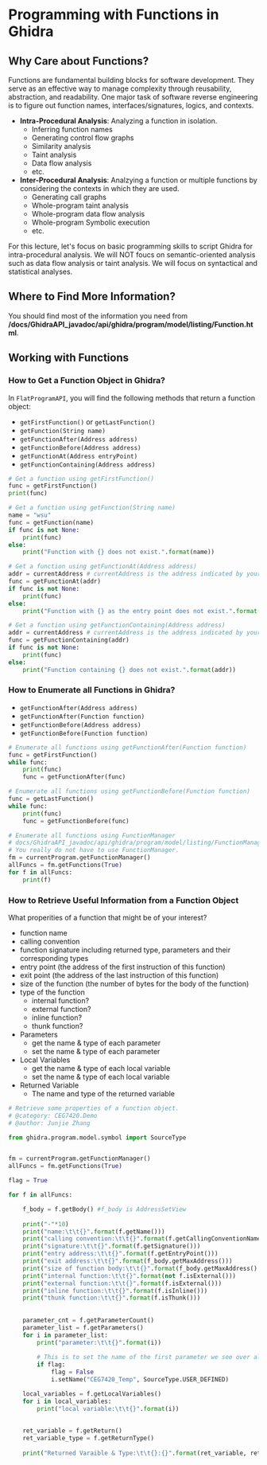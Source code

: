 # **Programming with Functions in Ghidra**

## **Why Care about Functions?**

Functions are fundamental building blocks for software development. They serve as an effective way to manage complexity through reusability, abstraction, and readability. One major task of software reverse engineering is to figure out function names, interfaces/signatures, logics, and contexts.

+ **Intra-Procedural Analysis**: Analyzing a function in isolation. 
  + Inferring function names
  + Generating control flow graphs
  + Similarity analysis
  + Taint analysis
  + Data flow analysis
  + etc.
+ **Inter-Procedural Analysis**: Analzying a function or multiple functions by considering the contexts in which they are used. 
  + Generating call graphs
  + Whole-program taint analysis
  + Whole-program data flow analysis
  + Whole-program Symbolic execution
  + etc. 

For this lecture, let's focus on basic programming skills to script Ghidra for intra-procedural analysis. We will NOT foucs on semantic-oriented analysis such as data flow analysis or taint analysis. We will focus on syntactical and statistical analyses.

## **Where to Find More Information?**

You should find most of the information you need from **/docs/GhidraAPI_javadoc/api/ghidra/program/model/listing/Function.html**. 


## **Working with Functions**

### **How to Get a Function Object in Ghidra?**

In `FlatProgramAPI`, you will find the following methods that return a function object:
+ `getFirstFunction()` or `getLastFunction()`
+ `getFunction(String name)`
+ `getFunctionAfter(Address address)`
+ `getFunctionBefore(Address address)`
+ `getFunctionAt(Address entryPoint)`
+ `getFunctionContaining(Address address)`


```python
# Get a function using getFirstFunction()
func = getFirstFunction()
print(func)
```

```python
# Get a function using getFunction(String name)
name = "wsu"
func = getFunction(name)
if func is not None:
	print(func)
else:
	print("Function with {} does not exist.".format(name))
```

```python
# Get a function using getFunctionAt(Address address)
addr = currentAddress # currentAddress is the address indicated by your cursor. 
func = getFunctionAt(addr)
if func is not None:
	print(func)
else:
    print("Function with {} as the entry point does not exist.".format(addr))
```


```python
# Get a function using getFunctionContaining(Address address)
addr = currentAddress # currentAddress is the address indicated by your cursor. 
func = getFunctionContaining(addr)
if func is not None:
	print(func)
else:
	print("Function containing {} does not exist.".format(addr))
```

### **How to Enumerate all Functions in Ghidra?**

+ `getFunctionAfter(Address address)`
+ `getFunctionAfter(Function function)`
+ `getFunctionBefore(Address address)`
+ `getFunctionBefore(Function function)`

```python
# Enumerate all functions using getFunctionAfter(Function function)
func = getFirstFunction()
while func:
	print(func)
	func = getFunctionAfter(func)
```


```python
# Enumerate all functions using getFunctionBefore(Function function)
func = getLastFunction()
while func:
	print(func)
	func = getFunctionBefore(func)
```

```python
# Enumerate all functions using FunctionManager
# docs/GhidraAPI_javadoc/api/ghidra/program/model/listing/FunctionManager.html
# You really do not have to use FunctionManager. 
fm = currentProgram.getFunctionManager()
allFuncs = fm.getFunctions(True)
for f in allFuncs:
	print(f)
```


### **How to Retrieve Useful Information from a Function Object**

What properities of a function that might be of your interest? 
+ function name
+ calling convention
+ function signature including returned type, parameters and their corresponding types
+ entry point (the address of the first instruction of this function)
+ exit point (the address of the last instruction of this function)
+ size of the function (the number of bytes for the body of the function)
+ type of the function
  + internal function? 
  + external function? 
  + inline function? 
  + thunk function?
+ Parameters
  + get the name & type of each parameter
  + set the name & type of each parameter
+ Local Variables
  + get the name & type of each local variable
  + set the name & type of each local variable
+ Returned Variable
  + The name and type of the returned variable


```python
# Retrieve some properties of a function object.
# @category: CEG7420.Demo
# @author: Junjie Zhang

from ghidra.program.model.symbol import SourceType


fm = currentProgram.getFunctionManager()
allFuncs = fm.getFunctions(True)

flag = True

for f in allFuncs:

    f_body = f.getBody() #f_body is AddressSetView
    
    print("-"*10)
    print("name:\t\t{}".format(f.getName()))
    print("calling convention:\t\t{}".format(f.getCallingConventionName()))
    print("signature:\t\t{}".format(f.getSignature()))
    print("entry address:\t\t{}".format(f.getEntryPoint()))
    print("exit address:\t\t{}".format(f_body.getMaxAddress()))
    print("size of function body:\t\t{}".format(f_body.getMaxAddress().subtract(f.getEntryPoint())))
    print("internal function:\t\t{}".format(not f.isExternal()))
    print("external function:\t\t{}".format(f.isExternal()))
    print("inline function:\t\t{}".format(f.isInline()))
    print("thunk function:\t\t{}".format(f.isThunk()))
    
    
    parameter_cnt = f.getParameterCount()
    parameter_list = f.getParameters()
    for i in parameter_list:
        print("parameter:\t\t{}".format(i))
        
        # This is to set the name of the first parameter we see over all functions. 
        if flag:
            flag = False
            i.setName("CEG7420_Temp", SourceType.USER_DEFINED) 

    local_variables = f.getLocalVariables()
    for i in local_variables:
        print("local variable:\t\t{}".format(i))
        
        
    ret_variable = f.getReturn()
    ret_variable_type = f.getReturnType()
    
    print("Returned Varaible & Type:\t\t{}:{}".format(ret_variable, ret_variable_type))
```